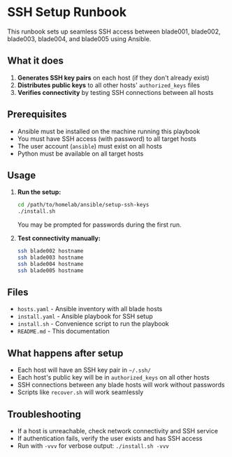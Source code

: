 # SSH Setup Runbook

This runbook sets up seamless SSH access between blade001, blade002, blade003, blade004, and blade005 using Ansible.

## What it does

1. **Generates SSH key pairs** on each host (if they don't already exist)
2. **Distributes public keys** to all other hosts' `authorized_keys` files
3. **Verifies connectivity** by testing SSH connections between all hosts

## Prerequisites

- Ansible must be installed on the machine running this playbook
- You must have SSH access (with password) to all target hosts
- The user account (`ansible`) must exist on all hosts
- Python must be available on all target hosts

## Usage

1. **Run the setup:**
   ```bash
   cd /path/to/homelab/ansible/setup-ssh-keys
   ./install.sh
   ```

   You may be prompted for passwords during the first run.

2. **Test connectivity manually:**
   ```bash
   ssh blade002 hostname
   ssh blade003 hostname
   ssh blade004 hostname
   ssh blade005 hostname
   ```

## Files

- `hosts.yaml` - Ansible inventory with all blade hosts
- `install.yaml` - Ansible playbook for SSH setup
- `install.sh` - Convenience script to run the playbook
- `README.md` - This documentation

## What happens after setup

- Each host will have an SSH key pair in `~/.ssh/`
- Each host's public key will be in `authorized_keys` on all other hosts
- SSH connections between any blade hosts will work without passwords
- Scripts like `recover.sh` will work seamlessly

## Troubleshooting

- If a host is unreachable, check network connectivity and SSH service
- If authentication fails, verify the user exists and has SSH access
- Run with `-vvv` for verbose output: `./install.sh -vvv`
